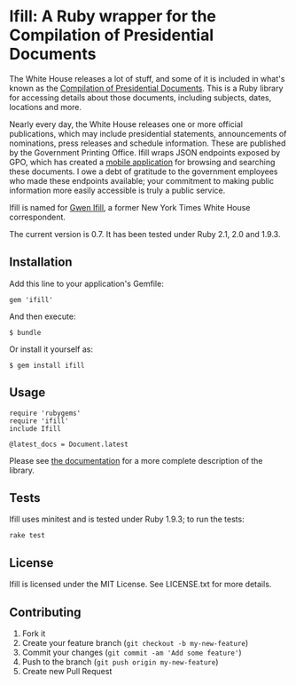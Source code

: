 # Ifill: A Ruby wrapper for the Compilation of Presidential Documents

The White House releases a lot of stuff, and some of it is included in what's known as the [Compilation of Presidential Documents](http://www.gpo.gov/fdsys/browse/collection.action?collectionCode=CPD). This is a Ruby library for accessing details about those documents, including subjects, dates, locations and more.

Nearly every day, the White House releases one or more official publications, which may include presidential statements, announcements of nominations, press releases and schedule information. These are published by the Government Printing Office. Ifill wraps JSON endpoints exposed by GPO, which has created a [mobile application](http://m.gpo.gov/dcpd) for browsing and searching these documents. I owe a debt of gratitude to the government employees who made these endpoints available; your commitment to making public information more easily accessible is truly a public service.

Ifill is named for [Gwen Ifill](http://en.wikipedia.org/wiki/Gwen_Ifill), a former New York Times White House correspondent.

The current version is 0.7. It has been tested under Ruby 2.1, 2.0 and 1.9.3.

## Installation

Add this line to your application's Gemfile:

    gem 'ifill'

And then execute:

    $ bundle

Or install it yourself as:

    $ gem install ifill

## Usage

    require 'rubygems'
    require 'ifill'
    include Ifill
    
    @latest_docs = Document.latest
    
Please see [the documentation](http://dwillis.github.com/ifill/) for a more complete description of the library.

## Tests

Ifill uses minitest and is tested under Ruby 1.9.3; to run the tests:
  
    rake test

## License

Ifill is licensed under the MIT License. See LICENSE.txt for more details.

## Contributing

1. Fork it
2. Create your feature branch (`git checkout -b my-new-feature`)
3. Commit your changes (`git commit -am 'Add some feature'`)
4. Push to the branch (`git push origin my-new-feature`)
5. Create new Pull Request
